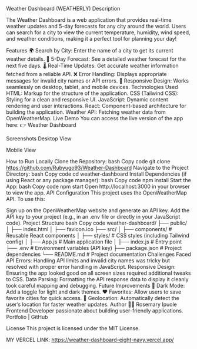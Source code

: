  Weather Dashboard (WEATHERLY) Description




The Weather Dashboard is a web application that provides real-time weather updates and 5-day forecasts for any city around the world. Users can search for a city to view the current temperature, humidity, wind speed, and weather conditions, making it a perfect tool for planning your day!

Features
🌍 Search by City: Enter the name of a city to get its current weather details.
📅 5-Day Forecast: See a detailed weather forecast for the next five days.
🌡️ Real-Time Updates: Get accurate weather information fetched from a reliable API.
❌ Error Handling: Displays appropriate messages for invalid city names or API errors.
📱 Responsive Design: Works seamlessly on desktop, tablet, and mobile devices.
Technologies Used
HTML: Markup for the structure of the application.
CSS (Tailwind CSS): Styling for a clean and responsive UI.
JavaScript: Dynamic content rendering and user interactions.
React: Component-based architecture for building the application.
Weather API: Fetching weather data from OpenWeatherMap.
Live Demo
You can access the live version of the app here:
👉 Weather Dashboard

Screenshots
Desktop View

Mobile View

How to Run Locally
Clone the Repository:
bash
Copy code
git clone https://github.com/Rubyugo93/Weather-Dashboard
Navigate to the Project Directory:
bash
Copy code
cd weather-dashboard
Install Dependencies (if using React or any package manager):
bash
Copy code
npm install
Start the App:
bash
Copy code
npm start
Open http://localhost:3000 in your browser to view the app.
API Configuration
This project uses the OpenWeatherMap API. To use this:

Sign up on the OpenWeatherMap website and generate an API key.
Add the API key to your project (e.g., in an .env file or directly in your JavaScript code).
Project Structure
bash
Copy code
weather-dashboard/
├── public/
│   ├── index.html
│   ├── favicon.ico
├── src/
│   ├── components/      # Reusable React components
│   ├── styles/          # CSS styles (including Tailwind config)
│   ├── App.js           # Main application file
│   ├── index.js         # Entry point
├── .env                 # Environment variables (API key)
├── package.json         # Project dependencies
└── README.md            # Project documentation
Challenges Faced
API Errors: Handling API limits and invalid city names was tricky but resolved with proper error handling in JavaScript.
Responsive Design: Ensuring the app looked good on all screen sizes required additional tweaks to CSS.
Data Parsing: Formatting the API response data to display it cleanly took careful mapping and debugging.
Future Improvements
🌙 Dark Mode: Add a toggle for light and dark themes.
❤️ Favorites: Allow users to save favorite cities for quick access.
📍 Geolocation: Automatically detect the user’s location for faster weather updates.
Author
👩‍💻 Rosemary Ipuole
Frontend Developer passionate about building user-friendly applications.
Portfolio | GitHub

License
This project is licensed under the MIT License.


 MY VERCEL LINK: https://weather-dashboard-eight-navy.vercel.app/
